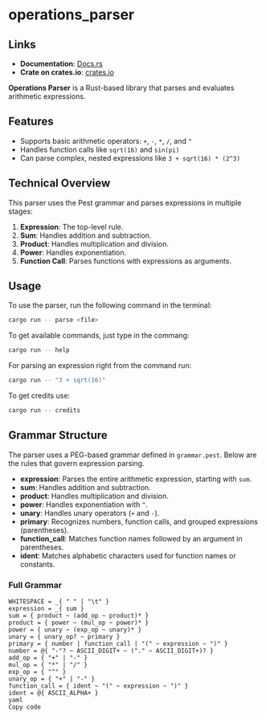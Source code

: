 # operations_parser

## Links

- **Documentation**: [Docs.rs](https://docs.rs/operations_parser/latest/operations_parser/)
- **Crate on crates.io**: [crates.io](https://crates.io/crates/operations_parser)

**Operations Parser** is a Rust-based library that parses and evaluates arithmetic expressions.

## Features

- Supports basic arithmetic operators: `+`, `-`, `*`, `/`, and `^`
- Handles function calls like `sqrt(16)` and `sin(pi)`
- Can parse complex, nested expressions like `3 + sqrt(16) * (2^3)`

## Technical Overview

This parser uses the Pest grammar and parses expressions in multiple stages:

1. **Expression**: The top-level rule.
2. **Sum**: Handles addition and subtraction.
3. **Product**: Handles multiplication and division.
4. **Power**: Handles exponentiation.
5. **Function Call**: Parses functions with expressions as arguments.

## Usage

To use the parser, run the following command in the terminal:

```sh
cargo run -- parse <file>
```

To get available commands, just type in the commang:

```sh
cargo run -- help
```

For parsing an expression right from the command run:

```sh
cargo run -- "3 + sqrt(16)"
```

To get credits use:

```sh
cargo run -- credits
```

## Grammar Structure

The parser uses a PEG-based grammar defined in `grammar.pest`. Below are the rules that govern expression parsing.

- **expression**: Parses the entire arithmetic expression, starting with `sum`.
- **sum**: Handles addition and subtraction.
- **product**: Handles multiplication and division.
- **power**: Handles exponentiation with `^`.
- **unary**: Handles unary operators (`+` and `-`).
- **primary**: Recognizes numbers, function calls, and grouped expressions (parentheses).
- **function_call**: Matches function names followed by an argument in parentheses.
- **ident**: Matches alphabetic characters used for function names or constants.

### Full Grammar

```pest
WHITESPACE = _{ " " | "\t" }
expression = _{ sum }
sum = { product ~ (add_op ~ product)* }
product = { power ~ (mul_op ~ power)* }
power = { unary ~ (exp_op ~ unary)* }
unary = { unary_op? ~ primary }
primary = { number | function_call | "(" ~ expression ~ ")" }
number = @{ "-"? ~ ASCII_DIGIT+ ~ ("." ~ ASCII_DIGIT+)? }
add_op = { "+" | "-" }
mul_op = { "*" | "/" }
exp_op = { "^" }
unary_op = { "+" | "-" }
function_call = { ident ~ "(" ~ expression ~ ")" }
ident = @{ ASCII_ALPHA+ }
yaml
Copy code
```

